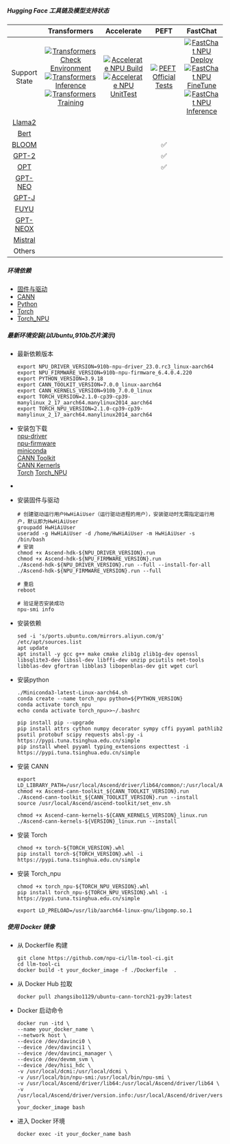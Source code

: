<!-- <p align="center"> 
<img src="https://r.huaweistatic.com/s/ascendstatic/lst/header/header-logo.png" width="256px">
</p> -->

##### Hugging Face 工具链及模型支持状态

|  | Transformers | Accelerate | PEFT | FastChat |
| :---: | :---: | :---: | :---: | :---: |
| Support State | [![Transformers Check Environment](https://github.com/npu-ci/llm-tool-ci/actions/workflows/transformers-check.yml/badge.svg)](https://github.com/npu-ci/llm-tool-ci/actions/workflows/transformers-check.yml) <br> [![Transformers Inference](https://github.com/npu-ci/llm-tool-ci/actions/workflows/transformers-inference.yml/badge.svg)](https://github.com/npu-ci/llm-tool-ci/actions/workflows/transformers-inference.yml) <br> [![Transformers Training](https://github.com/npu-ci/llm-tool-ci/actions/workflows/transformers-training.yml/badge.svg)](https://github.com/npu-ci/llm-tool-ci/actions/workflows/transformers-training.yml) | [![Accelerate NPU Build](https://github.com/npu-ci/llm-tool-ci/actions/workflows/accelerate-build.yml/badge.svg)](https://github.com/npu-ci/llm-tool-ci/actions/workflows/accelerate-build.yml) <br> [![Accelerate NPU UnitTest](https://github.com/npu-ci/llm-tool-ci/actions/workflows/accelerate-unittest.yml/badge.svg)](https://github.com/npu-ci/llm-tool-ci/actions/workflows/accelerate-unittest.yml) |  [![PEFT Official Tests](https://github.com/npu-ci/llm-tool-ci/actions/workflows/peft-official-tests.yml/badge.svg)](https://github.com/npu-ci/llm-tool-ci/actions/workflows/peft-official-tests.yml) | [![FastChat NPU Deploy](https://github.com/npu-ci/llm-tool-ci/actions/workflows/fastchat-deploy.yml/badge.svg)](https://github.com/npu-ci/llm-tool-ci/actions/workflows/fastchat-deploy.yml) <br> [![FastChat NPU FineTune](https://github.com/npu-ci/llm-tool-ci/actions/workflows/fastchat-finetune.yml/badge.svg)](https://github.com/npu-ci/llm-tool-ci/actions/workflows/fastchat-finetune.yml) <br> [![FastChat NPU Inference](https://github.com/npu-ci/llm-tool-ci/actions/workflows/fastchat-inference.yml/badge.svg)](https://github.com/npu-ci/llm-tool-ci/actions/workflows/fastchat-inference.yml) |
| [Llama2]() |<!--transformers-Llama2--> |<!--accelerate-Llama2--> |<!--peft-Llama2--> |<!--fschat-Llama2--> |
| [Bert]() |<!--transformers-Bert--> |<!--accelerate-Bert--> |<!--peft-Bert--> |<!--fschat-Bert--> |
| [BLOOM]() |<!--transformers-BLOOM--> |<!--accelerate-BLOOM--> |<!--peft-BLOOM-->✅|<!--fschat-BLOOM--> |
| [GPT-2]() |<!--transformers-GPT-2--> |<!--accelerate-GPT-2--> |<!--peft-GPT-2-->✅|<!--fschat-GPT-2--> |
| [OPT]() |<!--transformers-OPT--> |<!--accelerate-OPT--> |<!--peft-OPT-->✅|<!--fschat-OPT--> |
| [GPT-NEO]() |<!--transformers-GPT-NEO--> |<!--accelerate-GPT-NEO--> |<!--peft-GPT-NEO-->|<!--fschat-GPT-NEO--> |
| [GPT-J]() |<!--transformers-GPT-J--> |<!--accelerate-GPT-J--> |<!--peft-GPT-J-->|<!--fschat-GPT-J--> |
| [FUYU]() |<!--transformers-FUYU--> |<!--accelerate-FUYU--> |<!--peft-FUYU-->|<!--fschat-FUYU--> |
| [GPT-NEOX]() |<!--transformers-GPT-NEOX--> |<!--accelerate-GPT-NEOX--> |<!--peft-GPT-NEOX-->|<!--fschat-GPT-NEOX--> |
| [Mistral]() |<!--transformers-Mistral--> |<!--accelerate-Mistral--> |<!--peft-Mistral-->|<!--fschat-Mistral--> |
| Others |  |  |  |  |

##### 环境依赖

- [固件与驱动](https://www.hiascend.com/hardware/firmware-drivers/community?product=4&model=26&cann=7.0.0.alpha002&driver=1.0.RC3.alpha)
- [CANN](https://www.hiascend.com/developer/download/community/result?module=cann)
- [Python](https://www.python.org/)
- [Torch](https://pytorch.org/)
- [Torch_NPU](https://gitee.com/ascend/pytorch/releases)

##### 最新环境安装(以Ubuntu,910b芯片演示)
- 最新依赖版本
  ```shell
  export NPU_DRIVER_VERSION=910b-npu-driver_23.0.rc3_linux-aarch64
  export NPU_FIRMWARE_VERSION=910b-npu-firmware_6.4.0.4.220
  export PYTHON_VERSION=3.9.18
  export CANN_TOOLKIT_VERSION=7.0.0_linux-aarch64
  export CANN_KERNELS_VERSION=910b_7.0.0_linux
  export TORCH_VERSION=2.1.0-cp39-cp39-manylinux_2_17_aarch64.manylinux2014_aarch64
  export TORCH_NPU_VERSION=2.1.0-cp39-cp39-manylinux_2_17_aarch64.manylinux2014_aarch64
  ```
- 安装包下载    
  [npu-driver](https://ascend-repo.obs.cn-east-2.myhuaweicloud.com/Ascend%20HDK/Ascend%20HDK%2023.0.RC3/Ascend-hdk-910b-npu-driver_23.0.rc3_linux-aarch64.run)    
  [npu-firmware](https://ascend-repo.obs.cn-east-2.myhuaweicloud.com/Ascend%20HDK/Ascend%20HDK%2023.0.RC3/Ascend-hdk-910b-npu-firmware_6.4.0.4.220.run)    
  [miniconda](https://mirrors.tuna.tsinghua.edu.cn/anaconda/miniconda/Miniconda3-latest-Linux-aarch64.sh)    
  [CANN Toolkit](https://ascend-repo.obs.cn-east-2.myhuaweicloud.com/CANN/CANN%207.0.0/Ascend-cann-toolkit_7.0.0_linux-aarch64.run?response-content-type=application/octet-stream)    
  [CANN Kernerls](https://ascend-repo.obs.cn-east-2.myhuaweicloud.com/CANN/CANN%207.0.0/Ascend-cann-kernels-910b_7.0.0_linux.run?response-content-type=application/octet-stream)    
  [Torch](https://download.pytorch.org/whl/cpu/torch-2.1.0-cp39-cp39-manylinux_2_17_aarch64.manylinux2014_aarch64.whl)
  [Torch_NPU](https://gitee.com/ascend/pytorch/releases/download/v5.0.0-pytorch2.1.0/torch_npu-2.1.0-cp39-cp39-manylinux_2_17_aarch64.manylinux2014_aarch64.whl)   
- 
- 安装固件与驱动

  ```shell
  # 创建驱动运行用户HwHiAiUser（运行驱动进程的用户），安装驱动时无需指定运行用户，默认即为HwHiAiUser
  groupadd HwHiAiUser
  useradd -g HwHiAiUser -d /home/HwHiAiUser -m HwHiAiUser -s /bin/bash
  # 安装
  chmod +x Ascend-hdk-${NPU_DRIVER_VERSION}.run
  chmod +x Ascend-hdk-${NPU_FIRMWARE_VERSION}.run
  ./Ascend-hdk-${NPU_DRIVER_VERSION}.run --full --install-for-all
  ./Ascend-hdk-${NPU_FIRMWARE_VERSION}.run --full
  ```
  ```shell
  # 重启
  reboot
  ```
  ```shell
  # 验证是否安装成功
  npu-smi info
  ```
- 安装依赖
    ```shell
    sed -i 's/ports.ubuntu.com/mirrors.aliyun.com/g' /etc/apt/sources.list
    apt update
    apt install -y gcc g++ make cmake zlib1g zlib1g-dev openssl libsqlite3-dev libssl-dev libffi-dev unzip pciutils net-tools libblas-dev gfortran libblas3 libopenblas-dev git wget curl
    ```

- 安装python
  ```shell
  ./Miniconda3-latest-Linux-aarch64.sh
  conda create --name torch_npu python=${PYTHON_VERSION}
  conda activate torch_npu
  echo conda activate torch_npu>>~/.bashrc
  
  pip install pip --upgrade 
  pip install attrs cython numpy decorator sympy cffi pyyaml pathlib2 psutil protobuf scipy requests absl-py -i https://pypi.tuna.tsinghua.edu.cn/simple
  pip install wheel pyyaml typing_extensions expecttest -i https://pypi.tuna.tsinghua.edu.cn/simple
  ```

  
- 安装 CANN
  ```shell
  export LD_LIBRARY_PATH=/usr/local/Ascend/driver/lib64/common/:/usr/local/Ascend/driver/lib64/driver/:$LD_LIBRARY_PATH
  chmod +x Ascend-cann-toolkit_${CANN_TOOLKIT_VERSION}.run
  ./Ascend-cann-toolkit_${CANN_TOOLKIT_VERSION}.run --install
  source /usr/local/Ascend/ascend-toolkit/set_env.sh

  chmod +x Ascend-cann-kernels-${CANN_KERNELS_VERSION}_linux.run
  ./Ascend-cann-kernels-${VERSION}_linux.run --install
  ```

- 安装 Torch
      
  ```shell
  chmod +x torch-${TORCH_VERSION}.whl
  pip install torch-${TORCH_VERSION}.whl -i https://pypi.tuna.tsinghua.edu.cn/simple
  ```

- 安装 Torch_npu
  ```shell
  chmod +x torch_npu-${TORCH_NPU_VERSION}.whl
  pip install torch_npu-${TORCH_NPU_VERSION}.whl -i https://pypi.tuna.tsinghua.edu.cn/simple

  export LD_PRELOAD=/usr/lib/aarch64-linux-gnu/libgomp.so.1
  ```


##### 使用 Docker 镜像

- 从 Dockerfile 构建
  ```shell
  git clone https://github.com/npu-ci/llm-tool-ci.git
  cd llm-tool-ci
  docker build -t your_docker_image -f ./Dockerfile  .
  ```

- 从 Docker Hub 拉取

  ```shell
  docker pull zhangsibo1129/ubuntu-cann-torch21-py39:latest
  ```

- Docker 启动命令
  ```shell
  docker run -itd \
  --name your_docker_name \
  --network host \
  --device /dev/davinci0 \
  --device /dev/davinci1 \
  --device /dev/davinci_manager \
  --device /dev/devmm_svm \
  --device /dev/hisi_hdc \
  -v /usr/local/dcmi:/usr/local/dcmi \
  -v /usr/local/bin/npu-smi:/usr/local/bin/npu-smi \
  -v /usr/local/Ascend/driver/lib64:/usr/local/Ascend/driver/lib64 \
  -v /usr/local/Ascend/driver/version.info:/usr/local/Ascend/driver/version.info \
  your_docker_image bash
  ```

- 进入 Docker 环境
  ```shell
  docker exec -it your_docker_name bash
  ```
